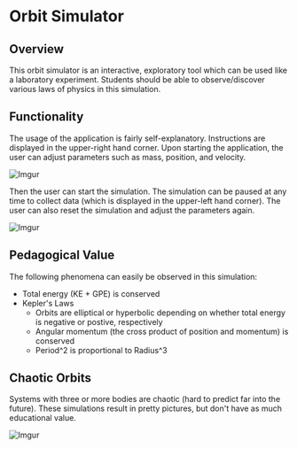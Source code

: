 # Orbit Simulator

## Overview

This orbit simulator is an interactive, exploratory tool which can be used like a laboratory experiment. Students should be able to observe/discover various laws of physics in this simulation.

## Functionality

The usage of the application is fairly self-explanatory. Instructions are displayed in the upper-right hand corner. Upon starting the application, the user can adjust parameters such as mass, position, and velocity.

![Imgur](https://i.imgur.com/OWaFBbC.png)

Then the user can start the simulation. The simulation can be paused at any time to collect data (which is displayed in the upper-left hand corner). The user can also reset the simulation and adjust the parameters again.

![Imgur](https://i.imgur.com/xyJNXwS.png)

## Pedagogical Value

The following phenomena can easily be observed in this simulation:
* Total energy (KE + GPE) is conserved
* Kepler's Laws
  * Orbits are elliptical or hyperbolic depending on whether total energy is negative or postive, respectively
  * Angular momentum (the cross product of position and momentum) is conserved
  * Period^2 is proportional to Radius^3

## Chaotic Orbits

Systems with three or more bodies are chaotic (hard to predict far into the future). These simulations result in pretty pictures, but don't have as much educational value.

![Imgur](https://i.imgur.com/OeFohVv.png)